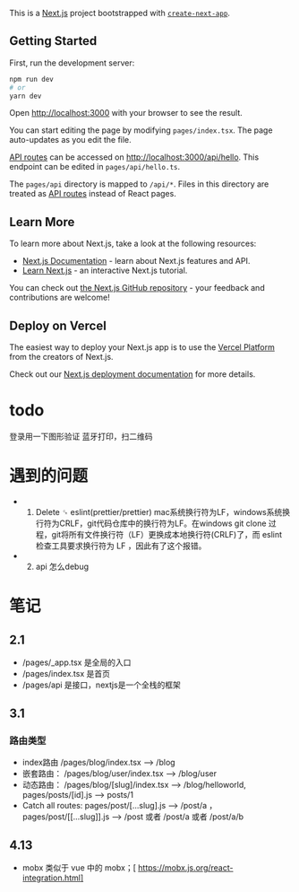 This is a [Next.js](https://nextjs.org/) project bootstrapped with [`create-next-app`](https://github.com/vercel/next.js/tree/canary/packages/create-next-app).

## Getting Started

First, run the development server:

```bash
npm run dev
# or
yarn dev
```

Open [http://localhost:3000](http://localhost:3000) with your browser to see the result.

You can start editing the page by modifying `pages/index.tsx`. The page auto-updates as you edit the file.

[API routes](https://nextjs.org/docs/api-routes/introduction) can be accessed on [http://localhost:3000/api/hello](http://localhost:3000/api/hello). This endpoint can be edited in `pages/api/hello.ts`.

The `pages/api` directory is mapped to `/api/*`. Files in this directory are treated as [API routes](https://nextjs.org/docs/api-routes/introduction) instead of React pages.

## Learn More

To learn more about Next.js, take a look at the following resources:

- [Next.js Documentation](https://nextjs.org/docs) - learn about Next.js features and API.
- [Learn Next.js](https://nextjs.org/learn) - an interactive Next.js tutorial.

You can check out [the Next.js GitHub repository](https://github.com/vercel/next.js/) - your feedback and contributions are welcome!

## Deploy on Vercel

The easiest way to deploy your Next.js app is to use the [Vercel Platform](https://vercel.com/new?utm_medium=default-template&filter=next.js&utm_source=create-next-app&utm_campaign=create-next-app-readme) from the creators of Next.js.

Check out our [Next.js deployment documentation](https://nextjs.org/docs/deployment) for more details.

# todo
登录用一下图形验证
蓝牙打印，扫二维码

# 遇到的问题
* 1. Delete ␍ eslint(prettier/prettier)
    mac系统换行符为LF，windows系统换行符为CRLF，git代码仓库中的换行符为LF。在windows  git clone 过程，git将所有文件换行符（LF）更换成本地换行符(CRLF)了，而 eslint 检查工具要求换行符为 LF ，因此有了这个报错。
* 2. api 怎么debug
# 笔记
## 2.1
* /pages/_app.tsx 是全局的入口
* /pages/index.tsx 是首页
* /pages/api 是接口，nextjs是一个全栈的框架
## 3.1
### 路由类型
* index路由 /pages/blog/index.tsx --> /blog
* 嵌套路由： /pages/blog/user/index.tsx --> /blog/user
* 动态路由： /pages/blog/[slug]/index.tsx --> /blog/helloworld,  pages/posts/[id].js --> posts/1
* Catch all routes: pages/post/[...slug].js --> /post/a ， pages/post/[[...slug]].js -->  /post 或者 /post/a 或者 /post/a/b
## 4.13
* mobx 类似于 vue 中的 mobx；[ https://mobx.js.org/react-integration.html]


